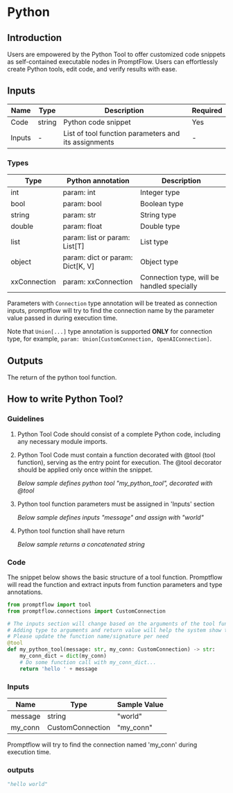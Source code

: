 # Python

## Introduction
Users are empowered by the Python Tool to offer customized code snippets as self-contained executable nodes in PromptFlow.
Users can effortlessly create Python tools, edit code, and verify results with ease.

## Inputs

| Name   | Type   | Description                                          | Required |
|--------|--------|------------------------------------------------------|---------|
| Code   | string | Python code snippet                                  | Yes     |
| Inputs | -      | List of tool function parameters and its assignments | -       |


### Types

| Type | Python annotation             | Description                                |
| ---- |-------------------------------|--------------------------------------------|
| int | param: int                    | Integer type                               |
| bool | param: bool                   | Boolean type                               |
| string | param: str                    | String type                                |
| double | param: float                  | Double type                                |
| list | param: list or param: List[T] | List type                                  |
| object | param: dict or param: Dict[K, V] | Object type                                |
| xxConnection | param: xxConnection | Connection type, will be handled specially |


Parameters with `Connection` type annotation will be treated as connection inputs, promptflow will try to find
the connection name by the parameter value passed in during execution time.

Note that `Union[...]` type annotation is supported **ONLY** for connection type, 
for example, `param: Union[CustomConnection, OpenAIConnection]`.

## Outputs

The return of the python tool function. 


## How to write Python Tool?

### Guidelines

1. Python Tool Code should consist of a complete Python code, including any necessary module imports.

2. Python Tool Code must contain a function decorated with @tool (tool function), serving as the entry point for execution. The @tool decorator should be applied only once within the snippet.
   
   _Below sample defines python tool "my_python_tool", decorated with @tool_

3. Python tool function parameters must be assigned in 'Inputs' section

    _Below sample defines inputs "message" and assign with "world"_

4. Python tool function shall have return

    _Below sample returns a concatenated string_ 


### Code

The snippet below shows the basic structure of a tool function. Promptflow will read the function and extract inputs
from function parameters and type annotations. 

```python
from promptflow import tool
from promptflow.connections import CustomConnection

# The inputs section will change based on the arguments of the tool function, after you save the code
# Adding type to arguments and return value will help the system show the types properly
# Please update the function name/signature per need
@tool
def my_python_tool(message: str, my_conn: CustomConnection) -> str:
    my_conn_dict = dict(my_conn)
    # Do some function call with my_conn_dict...
    return 'hello ' + message
```

### Inputs

| Name    | Type   | Sample Value | 
|---------|--------|--------------|
| message | string | "world"      |
| my_conn | CustomConnection | "my_conn" |

Promptflow will try to find the connection named 'my_conn' during execution time.

### outputs

```python
"hello world"
```